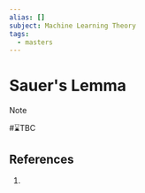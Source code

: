 ```yaml
---
alias: []
subject: Machine Learning Theory
tags:
  - masters
---
```

# Sauer's Lemma

>[!note]
> #⌛TBC 

## References
1. 
